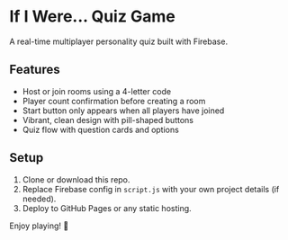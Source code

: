 # If I Were... Quiz Game

A real-time multiplayer personality quiz built with Firebase.

## Features
- Host or join rooms using a 4-letter code
- Player count confirmation before creating a room
- Start button only appears when all players have joined
- Vibrant, clean design with pill-shaped buttons
- Quiz flow with question cards and options

## Setup
1. Clone or download this repo.
2. Replace Firebase config in `script.js` with your own project details (if needed).
3. Deploy to GitHub Pages or any static hosting.

Enjoy playing! 🎉
